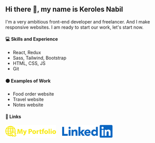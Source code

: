 ## Hi there 👋, my name is Keroles Nabil

I'm a very ambitious front-end developer and freelancer. And I make responsive websites. I am ready to start our work, let's start now.

#### 💻 Skills and Experience

- React, Redux
- Sass, Tailwind, Bootstrap
- HTML, CSS, JS
- Git

#### 🟠 Examples of Work

- <a herf="https://kerolesnabill.github.io/food-order" target="_blank">Food order website</a>
- <a herf="https://kerolesnabill.github.io/travel-website" target="_blank">Travel website</a>
- <a herf="https://kerolesnabill.github.io/notes-app" target="_blank">Notes website</a>

#### 🔗 Links

[<img src='https://github.com/kerolesnabill/kerolesnabill/blob/main/MyPortfolio.png?raw=true' alt='linkedin' height='40'>](https://kerolesnabill.github.io/my-portfolio/)
&nbsp; &nbsp; 
[<img src='https://github.com/kerolesnabill/kerolesnabill/blob/main/LinkedIn.png?raw=true' alt='linkedin' height='40'>](https://www.linkedin.com/in/kerolesnabil/)
